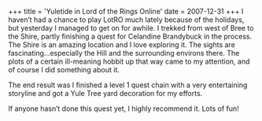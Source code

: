+++
title = 'Yuletide in Lord of the Rings Online'
date = 2007-12-31
+++
I haven’t had a chance to play LotRO much lately because of the holidays, but yesterday I managed to get on for awhile. I trekked from west of Bree to the Shire, partly finishing a quest for Celandine Brandybuck in the process. The Shire is an amazing location and I love exploring it. The sights are fascinating…especially the Hill and the surrounding environs there. The plots of a certain ill-meaning hobbit up that way came to my attention, and of course I did something about it.

The end result was I finished a level 1 quest chain with a very entertaining storyline and got a Yule Tree yard decoration for my efforts.

If anyone hasn’t done this quest yet, I highly recommend it. Lots of fun!